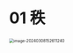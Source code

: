 # 01 秩

<img src="https://cvp.oss-cn-shanghai.aliyuncs.com/picgo/202403081526727.png" alt="image-20240308152611240" style="zoom:50%;" />